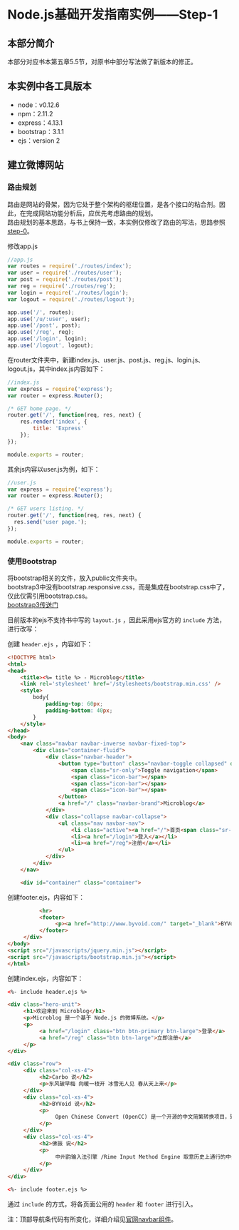 # Node.js基础开发指南实例——Step-1	

## 本部分简介
本部分对应书本第五章5.5节，对原书中部分写法做了新版本的修正。

## 本实例中各工具版本

* node：v0.12.6
* npm：2.11.2
* express：4.13.1
* bootstrap：3.1.1
* ejs：version 2

## 建立微博网站

### 路由规划
路由是网站的骨架，因为它处于整个架构的枢纽位置，是各个接口的粘合剂。因此，在完成网站功能分析后，应优先考虑路由的规划。  
路由规划的基本思路，与书上保持一致，本实例仅修改了路由的写法，思路参照 [step-0](https://github.com/lizijie1993/node_microblog/tree/step-0)。

修改app.js

```javascript
//app.js
var routes = require('./routes/index');
var user = require('./routes/user');
var post = require('./routes/post');
var reg = require('./routes/reg');
var login = require('./routes/login');
var logout = require('./routes/logout');

app.use('/', routes);
app.use('/u/:user', user);
app.use('/post', post);
app.use('/reg', reg);
app.use('/login', login);
app.use('/logout', logout);

```

在router文件夹中，新建index.js、user.js、post.js、reg.js、login.js、logout.js，其中index.js内容如下：

```javascript
//index.js
var express = require('express');
var router = express.Router();

/* GET home page. */
router.get('/', function(req, res, next) {
    res.render('index', {
        title: 'Express'
    });
});

module.exports = router;
```

其余js内容以user.js为例，如下：

```javascript
//user.js
var express = require('express');
var router = express.Router();

/* GET users listing. */
router.get('/', function(req, res, next) {
  res.send('user page.');
});

module.exports = router;
```

### 使用Bootstrap
将bootstrap相关的文件，放入public文件夹中。  
bootstrap3中没有bootstrap.responsive.css，而是集成在bootstrap.css中了，仅此仅需引用bootstrap.css。  
[bootstrap3传送门](http://v3.bootcss.com/)

目前版本的ejs不支持书中写的 `layout.js` ，因此采用ejs官方的 `include` 方法，进行改写：

创建 `header.ejs` ，内容如下：

```html
<!DOCTYPE html>
<html>
<head>
    <title><%= title %> - Microblog</title>
    <link rel='stylesheet' href='/stylesheets/bootstrap.min.css' />
    <style>
        body{
            padding-top: 60px;
            padding-bottom: 40px;
        }
    </style>
</head>
<body>
    <nav class="navbar navbar-inverse navbar-fixed-top">
        <div class="container-fluid">
            <div class="navbar-header">
                <button type="button" class="navbar-toggle collapsed" data-toggle="collapse" data-target=".navbar-collapse" aria-expanded="false">
                    <span class="sr-only">Toggle navigation</span>
                    <span class="icon-bar"></span>
                    <span class="icon-bar"></span>
                    <span class="icon-bar"></span>
                </button>
                <a href="/" class="navbar-brand">Microblog</a>
            </div>
            <div class="collapse navbar-collapse">
                <ul class="nav navbar-nav">
                    <li class="active"><a href="/">首页<span class="sr-only">(current)</span></a></li>
                    <li><a href="/login">登入</a></li>
                    <li><a href="/reg">注册</a></li>
                </ul>
            </div>
        </div>
    </nav>

    <div id="container" class="container">
```

创建footer.ejs，内容如下：

```html
          <hr>
          <footer>
               <p><a href="http://www.byvoid.com/" target="_blank">BYVoid</a> 2012</p>
          </footer>
     </div>
</body>
<script src="/javascripts/jquery.min.js"></script>
<script src="/javascripts/bootstrap.min.js"></script>
</html>
```

创建index.ejs，内容如下：

```html
<%- include header.ejs %>

<div class="hero-unit">
     <h1>欢迎来到 Microblog</h1>
     <p>Microblog 是一个基于 Node.js 的微博系统。</p>
     <p>
          <a href="/login" class="btn btn-primary btn-large">登录</a>
          <a href="/reg" class="btn btn-large">立即注册</a>
     </p>
</div>

<div class="row">
     <div class="col-xs-4">
          <h2>Carbo 说</h2>
          <p>东风破早梅 向暖一枝开 冰雪无人见 春从天上来</p>
     </div>
     <div class="col-xs-4">
          <h2>BYVoid 说</h2>
          <p>
               Open Chinese Convert (OpenCC) 是一个开源的中文简繁转换项目，致力于制作高质量的基于统计预料的简繁转换词库。还提供函数库(libopencc)、命令行简繁转换工具、人工校对工具、词典生成程序、在线转换服务及图形用户界面。
          </p>
     </div>
     <div class="col-xs-4">
          <h2>佛振 说</h2>
          <p>
               中州韵输入法引擎 /Rime Input Method Engine 取意历史上通行的中州韵，原写就一部汇集音韵学智慧的输入法经典之作。项目网站设在 http://code.google.com/p/rimeime/ 创造应用价值时一方面，更要坚持对好技术的追求，希望能写出灵动而易于扩展的代码，使其成为一款个性十足的开源输入法。
          </p>
     </div>
</div>

<%- include footer.ejs %>
```

通过 `include` 的方式，将各页面公用的 `header` 和 `footer` 进行引入。

注：顶部导航条代码有所变化，详细介绍见[官网navbar组件](http://v3.bootcss.com/components/#navbar)。